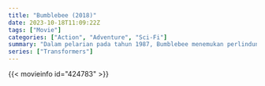 ```yaml
---
title: "Bumblebee (2018)"
date: 2023-10-18T11:09:22Z
tags: ["Movie"]
categories: ["Action", "Adventure", "Sci-Fi"]
summary: "Dalam pelarian pada tahun 1987, Bumblebee menemukan perlindungan di tempat barang rongsokan di kota pantai kecil di California. Di ambang usianya yang ke-18 dan berusaha menemukan tempatnya di dunia, Charlie Watson menemukan Bumblebee, yang terluka dan hancur akibat pertempuran."
series: ["Transformers"]
---
```


  <mux-player stream-type="on-demand"
  src="https://kp3d-my.sharepoint.com/personal/ryoo_kp3d_onmicrosoft_com/_layouts/15/download.aspx?share=ESwGd2WQWaxBqITc2pyUlRYBOVLxHsj6ovd7cWDLRPtAOg" metadata-video-title="Transformers: Age of Extinction (2014)" prefer-playback="mse" controls>
 
  </mux-player>
  

{{< movieinfo id="424783" >}}

  <script src="https://cdn.jsdelivr.net/npm/@mux/mux-player"></script>
  
   <script type="application/ld+json">
 {
  "@context": "https://schema.org/",
  "@type": "VideoObject",
  "name": "Bumblebee (2018)",
  "contentUrl": "https://stream.mux.com/6YVEWer5j1rB900ChPvEQKJx53pzljsCHlKQKdoMi9lA.m3u8",
  "thumbnailUrl": "https://www.themoviedb.org/t/p/original/eAyrOEREZ915iibMbUeTJdS6OBJ.jpg?width=314&fit_mode=preserve&time=25",
  "uploadDate": "2023-10-18T11:09:22Z",
}

</script>